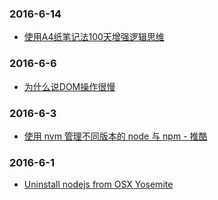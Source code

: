 ### 2016-6-14<br />
+ [使用A4纸笔记法100天增强逻辑思维](http://mp.weixin.qq.com/mp/appmsg/show?__biz=MjM5NjA3OTM0MA%3D%3D&appmsgid=203182672&itemidx=1&sign=595c3d2fe1233a441011b9d8e696a083#rd&uin=MjU4MjUyNzM2MA%3D%3D&key=79cf83ea5128c3e59a05178691cc0d51487d45a3b3704ccaa2340ff568d898b089e6e31cf75c6a261042289e859b66c0&devicetype=android-10&version=25000338&lang=zh_CN&pass_ticket=1V0MbhKBMhjP%2BE4eiEonppyltegkgcZRy%2F%2FCxeKJlauehqow4jLPOnbhMpyI0xCB#wechat_webview_type=1#wechat_redirect&From=test)<br />

### 2016-6-6<br />
+ [为什么说DOM操作很慢](https://leozdgao.me/why-dom-slow/)<br />

### 2016-6-3<br />
+ [使用 nvm 管理不同版本的 node 与 npm - 推酷](http://www.tuicool.com/articles/Vzquy2)<br />

### 2016-6-1<br />
+ [Uninstall nodejs from OSX Yosemite](https://gist.github.com/TonyMtz/d75101d9bdf764c890ef)<br />